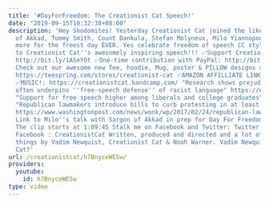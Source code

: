```yaml
---
title: '#DayForFreedom: The Creationist Cat Speech!'
date: "2019-09-15T10:32:38+08:00"
description: 'Hey Shodomites! Yesterday Creationist Cat joined the likes of Sargon
  of Akkad, Tommy Smith, Count Dankula, Stefan Molyneux, Milo Yiannopoulos and many
  more for the freest day EVER. Yes celebrate freedom of speech CC style and listen
  to Creationist Cat''s awesomely inspiring speech!!! ✅Support CreationistCat on Patreon:
  http://bit.ly/1ASeYOt ✅One-time contribution with PayPal: http://bit.ly/1eQR4sR
  Check out our awesome new Tee, hoodie, Mug, poster & PILLOW designs at: ✅TEE SHIRTS:
  https://teespring.com/stores/creationist-cat ✅AMAZON AFFILLIATE LINK: http://amzn.to/2pu8T95
  ✅MUSIC!: https://creationistcat.bandcamp.com/ "Research shows prejudice, not principle,
  often underpins ''free-speech defense'' of racist language" https://news.ku.edu/2017/05/01/research-shows-prejudice-not-principle-often-underpins-free-speech-defense-racist
  "Support for free speech higher among liberals and college graduates" https://www.vox.com/policy-and-politics/2018/3/12/17100496/political-correctness-data
  "Republican lawmakers introduce bills to curb protesting in at least 18 states"
  https://www.washingtonpost.com/news/wonk/wp/2017/02/24/republican-lawmakers-introduce-bills-to-curb-protesting-in-at-least-17-states/?utm_term=.e0ec95a1aa15
  Link to Milo''s talk with Sargon of Akkad in prep for Day For Freedom https://www.facebook.com/myiannopoulos/videos/1152571331547427/
  The clip starts at 1:09:45 Stalk me on Facebook and Twitter: Twitter : @CreationistCat
  Facebook : CreationistCat Written, produced and directed and a lot of freaking other
  things by Vadim Newquist, Creationist Cat & Noah Warner. Vadim Newquist is Creationist
  Cat?'
url: /creationistcat/h7BnyceWE5w/
providers:
  youtube:
    id: h7BnyceWE5w
type: video
---
```

